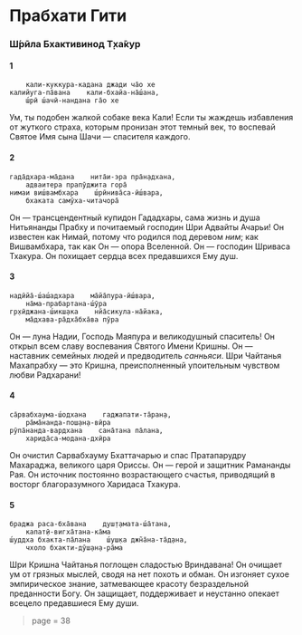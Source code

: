 # Прабхати Гити

### Ш́рӣла Бхактивинод Т̣ха̄кур

#### 1

        кали-куккура-кадана джади ча̄о хе
    калийуга-па̄вана    кали-бхайа-на̄ш́ана,
        ш́рӣ ш́ачӣ-нандана га̄о хе

Ум, ты подобен жалкой собаке века Кали! Если ты жаждешь избавления от жуткого страха, которым пронизан этот темный век, то воспевай Святое Имя сына Шачи — спасителя каждого.

#### 2

    гада̄дхара-ма̄дана    нита̄и-эра пра̄н̣адхана,
        адваитера прапӯджита гора̄
    нимаи виш́вамбхара    ш́рӣнива̄са-ӣш́вара,
        бхаката самӯха-читачора̄

Он — трансцендентный купидон Гададхары, сама жизнь и душа Нитьянанды Прабху и почитаемый господин Шри Адвайты Ачарьи! Он известен как Нимай, потому что родился под деревом *ним*; как Вишвамбхара, так как Он — опора Вселенной. Он — господин Шриваса Тхакура. Он похищает сердца всех предавшихся Ему душ.

#### 3

    надӣйа̄-ш́аш́адхара    ма̄йа̄пура-ӣш́вара,
        на̄ма-прабартана-ш́ӯра
    гр̣хӣджана-ш́икш̣ака    нйа̄сикула-на̄йака,
        ма̄дхава-ра̄дха̄бха̄ва пӯра

Он — луна Надии, Господь Маяпура и великодушный спаситель! Он открыл всем славу воспевания Святого Имени Кришны. Он — наставник семейных людей и предводитель *санньяси*. Шри Чайтанья Махапрабху — это Кришна, преисполненный упоительным чувством любви Радхарани!

#### 4

    са̄рвабхаума-ш́одхана    гаджапати-та̄ран̣а,
        ра̄ма̄нанда-пош̣ан̣а-вӣра
    рӯпа̄нанда-вардхана    сана̄тана па̄лана,
        харида̄са-модана-дхӣра

Он очистил Сарвабхауму Бхаттачарью и спас Пратапарудру Махараджа, великого царя Ориссы. Он — герой и защитник Рамананды Рая. Он источник постоянно возрастающего счастья, приводящий в восторг благоразумного Харидаса Тхакура.

#### 5

    браджа раса-бха̄вана    душ̣т̣амата-ш́а̄тана,
        капат̣ӣ-вигха̄тана-ка̄ма
    ш́уддха бхакта-па̄лана    ш́уш̣ка джн̃а̄на-та̄д̣ана,
        чхоло бхакти-дӯш̣ан̣а-ра̄ма

Шри Кришна Чайтанья поглощен сладостью Вриндавана! Он очищает ум от грязных мыслей, сводя на нет похоть и обман. Он изгоняет сухое эмпирическое знание, затмевающее красоту безраздельной преданности Богу. Он защищает, поддерживает и неустанно опекает всецело предавшиеся Ему души.


> page = 38